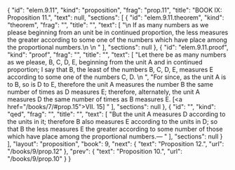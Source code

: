 {
  "id": "elem.9.11",
  "kind": "proposition",
  "frag": "prop.11",
  "title": "BOOK IX: Proposition 11.",
  "text": null,
  "sections": [
    {
      "id": "elem.9.11.theorem",
      "kind": "theorem",
      "frag": "",
      "title": "",
      "text": [
        "\n       If as many numbers as we please beginning from an unit be in continued proportion, the less measures the greater according to some one of the numbers which have place among the proportional numbers.\n       \n      "
      ],
      "sections": null
    },
    {
      "id": "elem.9.11.proof",
      "kind": "proof",
      "frag": "",
      "title": "",
      "text": [
        "Let there be as many numbers as we please, B, C, D, E, beginning from the unit A and in continued proportion; I say that B, the least of the numbers B, C, D, E, measures E according to some one of the numbers C, D. \n      ",
        "For since, as the unit A is to B, so is D to E, therefore the unit A measures the number B the same number of times as D measures E; therefore, alternately, the unit A measures D the same number of times as B measures E. [<a href=\"/books/7/#prop.15\">VII. 15</a>] "
      ],
      "sections": null
    },
    {
      "id": "",
      "kind": "qed",
      "frag": "",
      "title": "",
      "text": [
        "But the unit A measures D according to the units in it; therefore B also measures E according to the units in D; so that B the less measures E the greater according to some number of those which have place among the proportional numbers.— "
      ],
      "sections": null
    }
  ],
  "layout": "proposition",
  "book": 9,
  "next": {
    "text": "Proposition 12.",
    "url": "/books/9/prop.12"
  },
  "prev": {
    "text": "Proposition 10.",
    "url": "/books/9/prop.10"
  }
}
